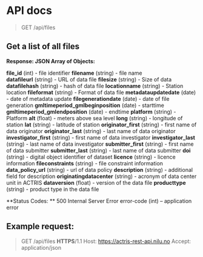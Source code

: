 # API docs

> GET /api/files

## Get a list of all files

**Response: JSON Array of Objects:**

**file_id** (int) - file identifier
**filename** (string) - file name   
**datafileurl** (string) - URL of data file
**filesize** (string) - Size of data
**datafilehash** (string) - hash of data file
**locationname** (string) - Station location
**fileformat** (string) - Format of data file
**metadataupdatedate** (date) - date of metadata update
**filegenerationdate** (date) - date of file generation
**gmltimeperiod_gmlbeginposition** (date) - starttime
**gmltimeperiod_gmlendposition** (date) - endtime
**platform** (string) - Platform
**alt** (float) - meters above sea level
**long** (string) - longitude of station
**lat** (string) - latitude of station
**originator_first** (string) - first name of data originator
**originator_last** (string) - last name of data originator
**investigator_first** (string) - first name of data investigator
**investigator_last** (string) - last name of data investigator
**submitter_first** (string) - first name of data submitter
**submitter_last** (string) - last name of data submitter
**doi** (string) - digital object identifier of dataset
**licence** (string) - licence information
**fileconstraints** (string) - file constraint information
**data_policy_url** (string) - url of data policy
**description** (string) - additional field for description
**originatingdatacenter** (string) - acronym of data center unit in ACTRIS
**dataversion** (float) - version of the data file
**producttype** (string) - product type in the data file

**Status Codes:	** 500 Internal Server Error
              error-code (int) – application error

## Example request:
> GET /api/files **HTTPS**/1.1
> Host: https://actris-rest-api.nilu.no
> Accept: application/json




